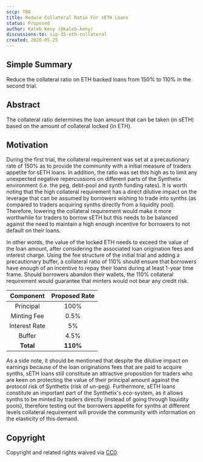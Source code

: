 ```yaml
---
sccp: TBD
title: Reduce Collateral Ratio For sETH Loans
status: Proposed
author: Kaleb Keny (@kaleb-keny)
discussions-to: sip-35-eth-collateral 
created: 2020-05-25
---
```


## Simple Summary
<!--"If you can't explain it simply, you don't understand it well enough." Provide a simplified and layman-accessible explanation of the SCCP.-->
Reduce the collateral ratio on ETH backed loans from 150% to 110% in the second trial.

## Abstract
<!--A short (~200 word) description of the variable change proposed.-->
The collateral ratio determines the loan amount that can be taken (in sETH) based on the amount of collateral locked (in ETH).

## Motivation
<!--The motivation is critical for SCCPs that want to update variables within Synthetix. It should clearly explain why the existing variable is not incentive aligned. SCCP submissions without sufficient motivation may be rejected outright.-->

During the first trial, the collateral requirement was set at a precautionary rate of 150% as to provide the community with a initial measure of traders appetite for sETH loans. In addition, the ratio was set this high as to limit any unexpected negative repercussions on different parts of the Synthetix environment (i.e. the peg, debt-pool and synth funding rates). It is worth noting that the high collateral requirement has a direct dilutive impact on the leverage that can be assumed by borrowers wishing to trade into synths (as compared to traders acquiring synths directly from a liquidity pool). Therefore, lowering the collateral requirement would make it more worthwhile for traders to borrow sETH but this needs to be balanced against the need to maintain a high enough incentive for borrowers to not default on their loans. 

In other words, the value of the locked ETH needs to exceed the value of the loan amount, after considering the associated loan origination fees and interest charge. Using the fee structure of the initial trial and adding a precautionary buffer, a collateral ratio of 110% should ensure that borrowers have enough of an incentive to repay their loans during at least 1-year time frame. Should borrowers abandon their wallets, the 110% collateral requirement would guarantee that minters would not bear any credit risk.

| Component | Proposed Rate |
| :-------------: | :-------------: |
| Principal | 100% |
| Minting Fee  | 0.5% |
| Interest Rate | 5% |
| Buffer | 4.5% |
| **Total** | **110%** |

As a side note, it should be mentioned that despite the dilutive impact on earnings because of the loan originations fees that are paid to acquire synths, sETH loans still constitute an attractive proposition for traders who are keen on protecting the value of their principal amount against the protocol risk of Synthetix (risk of un-peg). Furthermore, sETH loans constitute an important part of the Synthetix's eco-system, as it allows synths to be minted by traders directly (instead of going through liquidity pools), therefore testing out the borrowers appetite for synths at different levels collateral requirement will provide the community with information on the elasticity of this demand.

## Copyright
Copyright and related rights waived via [CC0](https://creativecommons.org/publicdomain/zero/1.0/).

